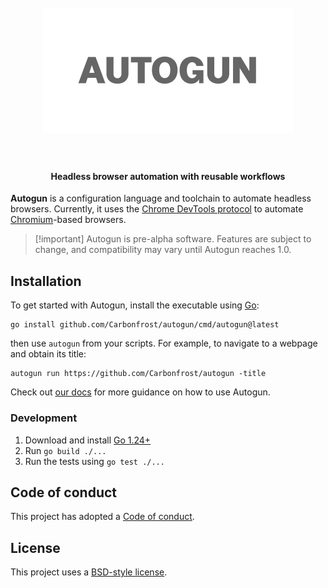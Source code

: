 <!-- Copyright 2022, 2025 The Autogun Authors. All rights reserved.
     Use of this source code is governed by a BSD-style
     license that can be found in the LICENSE file. 
-->

<h1 align="center">
  <br>
    <img src="autogun.png" alt="Autogun logo">
  <br>
  <br>
</h1>

<h4 align="center">Headless browser automation with reusable workflows </h4>

**Autogun** is a configuration language and toolchain to automate headless browsers.  Currently, it uses the [Chrome DevTools protocol][] to automate [Chromium][]-based browsers.

> [!important] Autogun is pre-alpha software. Features are subject to change, and compatibility may vary until Autogun reaches 1.0.

## Installation

To get started with Autogun, install the executable using [Go][]:

```shell
go install github.com/Carbonfrost/autogun/cmd/autogun@latest
```

then use `autogun` from your scripts. For example, to navigate to a webpage and obtain its title:

```shell
autogun run https://github.com/Carbonfrost/autogun -title
```

Check out [our docs][] for more guidance on how to use Autogun.

### Development

1. Download and install [Go 1.24+](https://go.dev)
2. Run `go build ./...`
3. Run the tests using `go test ./...`

## Code of conduct

This project has adopted a [Code of conduct](.github/CODE_OF_CONDUCT.md).

## License

This project uses a [BSD-style license](LICENSE).

[Chrome DevTools protocol]: https://chromedevtools.github.io/devtools-protocol/
[Chromium]: https://www.chromium.org/Home/
[Go]: https://go.dev
[our docs]: https://github.com/Carbonfrost/autogun
